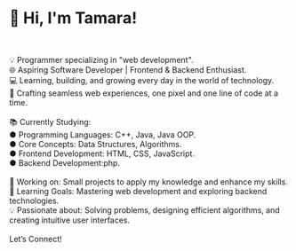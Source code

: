 # 👋 Hi, I'm Tamara!
<br>

💡 Programmer specializing in "web development". <br>
🌐 Aspiring Software Developer | Frontend & Backend Enthusiast.<br>
💻 Learning, building, and growing every day in the world of technology.<br>
🌟 Crafting seamless web experiences, one pixel and one line of code at a time.<br>
<br>
📚 Currently Studying:<br>
● Programming Languages: C++, Java, Java OOP. <br>
● Core Concepts: Data Structures, Algorithms. <br>
● Frontend Development: HTML, CSS, JavaScript. <br>
● Backend Development:php. <br>
<br>
🔭 Working on: Small projects to apply my knowledge and enhance my skills. <br>
🌱 Learning Goals: Mastering web development and exploring backend technologies. <br>
💡 Passionate about: Solving problems, designing efficient algorithms, and creating intuitive user interfaces. <br>
<br>
 Let’s Connect!
 









